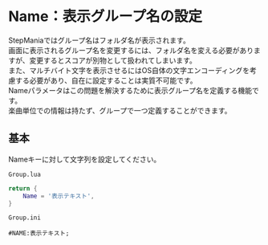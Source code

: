 # Name：表示グループ名の設定

StepManiaではグループ名はフォルダ名が表示されます。  
画面に表示されるグループ名を変更するには、フォルダ名を変える必要がありますが、変更するとスコアが別物として扱われてしまいます。  
また、マルチバイト文字を表示させるにはOS自体の文字エンコーディングを考慮する必要があり、自在に設定することは実質不可能です。  
Nameパラメータはこの問題を解決するために表示グループ名を定義する機能です。  
楽曲単位での情報は持たず、グループで一つ定義することができます。

## 基本

Nameキーに対して文字列を設定してください。

`Group.lua`
```Lua
return {
    Name = '表示テキスト',
}
```

`Group.ini`
```Plain Text
#NAME:表示テキスト;
```
